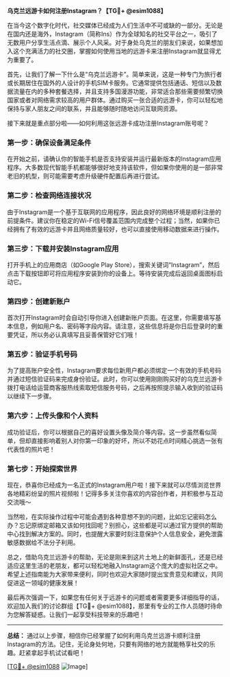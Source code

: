 **乌克兰远游卡如何注册Instagram？【TG💪+ @esim1088】**

在当今这个数字化时代，社交媒体已经成为人们生活中不可或缺的一部分。无论是在国内还是海外，Instagram（简称Ins）作为全球知名的社交平台之一，吸引了无数用户分享生活点滴、展示个人风采。对于身处乌克兰的朋友们来说，如果想加入这个充满活力的社交圈，掌握如何使用当地的远游卡来注册Instagram就显得尤为重要了。

首先，让我们了解一下什么是“乌克兰远游卡”。简单来说，这是一种专门为旅行者或长期居住在国外的人设计的手机SIM卡服务。它通常提供包括通话、短信以及数据流量在内的多种套餐选择，并且支持多国漫游功能，非常适合那些需要频繁切换国家或者对网络需求较高的用户群体。通过购买一张合适的远游卡，你可以轻松地保持与家人朋友之间的联系，并且能够随时随地访问互联网资源。

接下来就是重点部分啦——如何利用这张远游卡成功注册Instagram账号呢？

### 第一步：确保设备满足条件
在开始之前，请确认你的智能手机是否支持安装并运行最新版本的Instagram应用程序。大多数现代智能手机都能够很好地支持该软件，但如果你使用的是一部非常老旧的机型，则可能需要考虑升级硬件配置后再进行尝试。

### 第二步：检查网络连接状况
由于Instagram是一个基于互联网的应用程序，因此良好的网络环境是顺利注册的前提条件。建议你在稳定的Wi-Fi信号覆盖范围内完成整个过程；当然，如果你已经拥有了有效的远游卡并且网络质量较好，也可以直接使用移动数据来进行操作。

### 第三步：下载并安装Instagram应用
打开手机上的应用商店（如Google Play Store），搜索关键词“Instagram”，然后点击下载按钮即可将应用程序安装到你的设备上。等待安装完成后返回桌面图标启动它。

### 第四步：创建新账户
首次打开Instagram时会自动引导你进入创建新账户页面。在这里，你需要填写基本信息，例如用户名、密码等字段内容。请注意，这些信息将是你日后登录时的重要凭证，所以务必认真填写且妥善保管好它们哦！

### 第五步：验证手机号码
为了提高账户安全性，Instagram要求每位新用户都必须绑定一个有效的手机号码并通过短信验证码来完成身份验证。此时，你可以使用刚刚购买好的乌克兰远游卡拨打电话给运营商客服热线索取短信服务号码，之后再按照提示输入收到的验证码以继续下一步骤。

### 第六步：上传头像和个人资料
成功验证后，你可以根据自己的喜好设置头像及简介等内容。这一步虽然看似简单，但却直接影响着别人对你第一印象的好坏，所以不妨花点时间精心挑选一张有代表性的照片吧！

### 第七步：开始探索世界
现在，恭喜你已经成为一名正式的Instagram用户啦！接下来就可以尽情浏览世界各地精彩纷呈的照片视频啦！记得多多关注你喜欢的内容创作者，并积极参与互动交流哦～

当然啦，在实际操作过程中可能会遇到各种意想不到的问题，比如忘记密码怎么办？忘记原绑定邮箱又该如何找回呢？别担心，这些都是可以通过官方提供的帮助中心找到解决方案的。同时，也提醒大家要时刻注意保护个人信息安全，避免泄露敏感数据给不法分子利用。

总之，借助乌克兰远游卡的帮助，无论是刚来到这片土地上的新鲜面孔，还是已经适应这里生活的老朋友，都可以轻松地融入Instagram这个庞大的虚拟社区之中。希望上述指南能为大家带来便利，同时也欢迎大家随时提出宝贵意见和建议，共同促进这一领域的健康发展！

最后再次强调一下，如果您有任何关于远游卡的问题或者需要更多详细指导的话，欢迎加入我们的讨论群组【TG💪+ @esim1088】，那里有专业的工作人员随时待命为您解答疑惑。让我们一起享受科技带来的乐趣吧！

---

**总结：**
通过以上步骤，相信你已经掌握了如何利用乌克兰远游卡顺利注册Instagram的方法。记住，无论身处何地，只要有网络的地方就能畅享社交的乐趣。赶紧拿起手机试试看吧！

[[TG💪+ @esim1088](https://t.me/s/esim1088) ![Image](https://i.postimg.cc/4NQfJmqS/Snipaste-2025-05-13-00-14-12.png)]